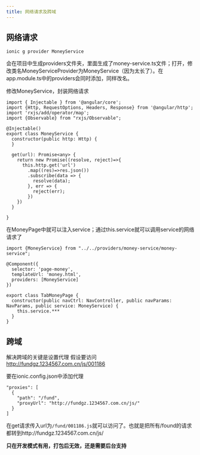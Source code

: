 ```yaml
---
title: 网络请求及跨域
---
```


## 网络请求

```
ionic g provider MoneyService
```

会在项目中生成providers文件夹，里面生成了money-service.ts文件；打开，修改类名MoneyServiceProvider为MoneyService（因为太长了）。在app.module.ts中的providers会同时添加，同样改名。

修改MoneyService，封装网络请求

```
import { Injectable } from '@angular/core';
import {Http, RequestOptions, Headers, Response} from '@angular/http';
import 'rxjs/add/operator/map';
import {Observable} from "rxjs/Observable";

@Injectable()
export class MoneyService {
  constructor(public http: Http) {
  }

  get(url): Promise<any> {
    return new Promise((resolve, reject)=>{
      this.http.get('url')
        .map((res)=>res.json())
        .subscribe(data => {
          resolve(data);
        }, err => {
          reject(err);
        })
    })
  }

}

```

在MoneyPage中就可以注入service；通过this.service就可以调用service的网络请求了

```
import {MoneyService} from "../../providers/money-service/money-service";

@Component({
  selector: 'page-money',
  templateUrl: 'money.html',
  providers: [MoneyService]
})

export class TabMoneyPage {
  constructor(public navCtrl: NavController, public navParams: NavParams, public service: MoneyService) {
    this.service.***
  }
}
```

## 跨域
解决跨域的关键是设置代理
假设要访问
http://fundgz.1234567.com.cn/js/001186

要在ionic.config.json中添加代理

```
"proxies": [
  {
    "path": "/fund",
    "proxyUrl": "http://fundgz.1234567.com.cn/js/"
  }
]
```

在get请求传入url为`/fund/001186.js`就可以访问了。也就是把所有/found的请求都转到http://fundgz.1234567.com.cn/js/

**只在开发模式有用，打包后无效，还是需要后台支持**
                      